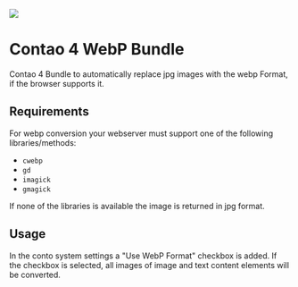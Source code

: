 [![](https://img.shields.io/maintenance/yes/2019.svg)](https://github.com/postyou/contao-webp-bundle)
# Contao 4 WebP Bundle

Contao 4 Bundle to automatically replace jpg images with the webp Format, if the browser supports it.


## Requirements

For webp conversion your webserver must support one of the following libraries/methods:

 * `cwebp`
 * `gd`
 * `imagick`
 * `gmagick`
 
 If none of the libraries is available the image is returned in jpg format.

## Usage

In the conto system settings a "Use WebP Format" checkbox is added.
If the checkbox is selected, all images of image and text content elements will be converted.


